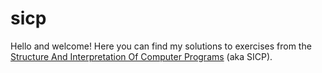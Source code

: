 # sicp

Hello and welcome! Here you can find my solutions to exercises from the
[Structure And Interpretation Of Computer Programs](https://mitpress.mit.edu/books/structure-and-interpretation-classical-mechanics-second-edition) (aka SICP).

